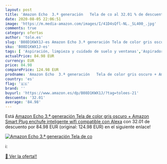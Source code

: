 ```yaml
---
layout: post
title: 'Amazon Echo  3.ª generación   Tela de co al 32.01 % de descuento'
date: 2020-08-05 22:06:51
image: 'https://m.media-amazon.com/images/I/41D4sQfl-NL._SL400_.jpg'
comments: true
category: ofertas
author: 'tole.es'
slug: 'B08D1KWX1J-es Amazon Echo 3.ª generación Tela de color gris oscuro +...'
sku: 'B08D1KWX1J-es'
tags: [ 'Aspiración, limpieza y cuidado de suelo y ventanas','Aspiradoras','Bombillas','Bombillas Wi-Fi','Bombillas de color','Bombillas de uso específico','Bricolaje y herramientas','Enchufes estándar','Enchufes inteligentes y a control remoto','Enchufes y accesorios','Hogar y cocina','Iluminación','Iluminación de interior','Iluminación decorativa y para usos específicos de interior','Instalación eléctrica','Robots aspiradores','Tiras LED de interior','alexa','amazon','echo','enchufe','inteligente', ]
actualPrice: 84.98 EUR
currency: EUR
price: 84.98
comparePrice: 124.98 EUR
prodname: 'Amazon Echo  3.ª generación   Tela de color gris oscuro + Amazon Smart Plug  enchufe inteligente wifi   compatible con Alexa'
country: 'es'
flag: '🇪🇸'
brand: ''
buyurl: 'https://www.amazon.es/dp/B08D1KWX1J/?tag=tolees-21'
descuento: '32.01'
average: '84.98'
---
```


Está [Amazon Echo  3.ª generación   Tela de color gris oscuro + Amazon Smart Plug  enchufe inteligente wifi   compatible con Alexa](https://www.amazon.es/dp/B08D1KWX1J/?tag=tolees-21) con 32.01 de descuento por 84.98 EUR (original: 124.98 EUR) en el siguiente enlace!

[![Amazon Echo  3.ª generación   Tela de co](https://m.media-amazon.com/images/I/41D4sQfl-NL._SL400_.jpg)](https://www.amazon.es/dp/B08D1KWX1J/?tag=tolees-21)

ℹ️:


[🛒 Ver la oferta!!](https://www.amazon.es/dp/B08D1KWX1J/?tag=tolees-21)
